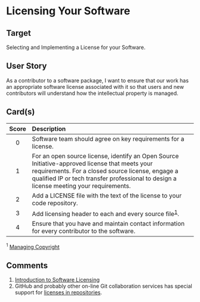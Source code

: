 [_metadata_:tags]:- "psip-ptc"
# Licensing Your Software

## Target

Selecting and Implementing a License for your Software.

## User Story

As a contributor to a software package, I want to ensure that our work has an appropriate software license associated with it so that users and new contributors will understand how the intellectual property is managed.

## Card(s)

| Score         | Description |
| :-------------: | :------------- |
| 0 | Software team should agree on key requirements for a license. |
| 1 | For an open source license, identify an Open Source Initiative-approved license that meets your requirements.  For a closed source license, engage a qualified IP or tech transfer professional to design a license meeting your requirements.      |
| 2 | Add a LICENSE file with the text of the license to your code repository.      |
| 3 | Add licensing header to each and every source file<sup>[1]</sup>. |
| 4 | Ensure that you have and maintain contact information for every contributor to the software.     |

<sup>1</sup> [Managing Copyright](http://softwarefreedom.org/resources/2012/ManagingCopyrightInformation.html)

## Comments
1. [Introduction to Software Licensing](http://ideas-productivity.org/events/hpc-best-practices-webinars/#webinar024)
1. GitHub and probably other on-line Git collaboration services has special support for [licenses in repositories](https://help.github.com/en/github/creating-cloning-and-archiving-repositories/licensing-a-repository).


[1]: http://softwarefreedom.org/resources/2012/ManagingCopyrightInformation.html

